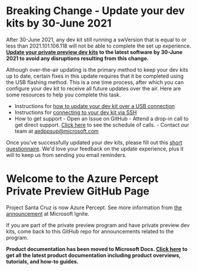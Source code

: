 # Breaking Change - Update your dev kits by 30-June 2021

After 30-June 2021, any dev kit still running a swVersion that is equal to or less than 2021.101.106.118 will not be able to complete the set up experience. **[Update your private preview dev kits](./update-your-devkit-today/private-preview-update-instructions.md) to the latest software by 30-June 2021 to avoid any disruptions resulting from this change.**

Although over-the-air updating is the primary method to keep your dev kits up to date, certain fixes in this update requires that it be completed using the USB flashing method. This is a one time process, after which you can configure your dev kit to receive all future updates over the air. Here are some resources to help you complete this task.
- Instructions for [how to update your dev kit over a USB connection](./update-your-devkit-today/private-preview-update-instructions.md)
- Instructions for [connecting to your dev kit via SSH](./update-your-devkit-today/how-to-ssh.md)
- How to get support
		- Open an Issue on GitHub
		- Attend a drop-in call to get direct support. [Click here](./update-your-devkit-today/support-sessions.md) to see the schedule of calls.
		- Contact our team at aedppsup@microsoft.com

Once you've successfully updated your dev kits, please fill out this [short questionnaire](https://aka.ms/apdkppucomplete). We'd love your feedback on the update experience, plus it will to keep us from sending you email reminders. 

# Welcome to the Azure Percept Private Preview GitHub Page

Project Santa Cruz is now Azure Percept. See more information from [the announcement](https://www.youtube.com/watch?v=yVbRY2SSPyY) at Microsoft Ignite.

If you are part of the private preview program and have private preview dev kits, come back to this GitHub repo for announcements related to the program.

**Product documentation has been moved to Microsoft Docs. [Click here](https://docs.microsoft.com/en-us/azure/azure-percept/) to get all the latest product documentation including product overviews, tutorials, and how-to guides.**


